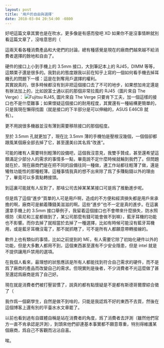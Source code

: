 ```yaml
---
layout: post
title: '用戶的自由與選擇'
date: 2018-03-04 20:54:00 -0800
---
```


好吧這篇文章其實也是在吹水，更多像是有感而發吧 XD
如果你不是沒事情幹就別看這篇文章了，沒啥意思的（

這兩天看各種消費產品和大佬們的討論，總有種感覺是現在的廠商們越來越不給消費者選擇的餘地和自由了。

硬件的接口上小到手機上的 3.5mm 接口，大到筆記本上的 RJ45，DIMM 等等，這類栗子還是很多的。我對此的態度跟我以前在知乎上寫的一個如何看手機去掉耳機孔的問題下一樣：這是在剝奪用戶選擇的權利。  
其實說真的，很多時候都沒有到非把這個接口去了不可的地步，如果想加肯定還是有辦法加上的，比如說富士通以前的那個非常拉風的 RJ45（圖片來自 The Verge）：
![Fujitsu RJ45, 圖片來自 The Verge](https://cdn.vox-cdn.com/uploads/chorus_asset/file/9833363/DQaNaMRUEAAvbTK.jpg)
只要肯下工夫，加一個這樣的接口也不是什麼難事；如果懷疑這個接口的耐用程度，其實還有一種結構更簡單的，只是我現在懶得找圖（就是接口的下半部分是可以伸縮的，ASUS E46CB 就有）。

更不用說很多機器並沒有薄到需要移除接口的那個程度。

至於 3.5mm 孔就更加了，現在比 3.5mm 薄的手機怕是壓根沒幾個，一個個卻都跟風某個廠全部去掉了它，甚至還美曰其名爲“改進”。

可能的確有人需要特別輕薄的設備吧，這個我沒意見，我雙手贊成，甚至還希望這類滿足少部分人的需求的事情多一點，畢竟說不定什麼時候就輪到我們了。但問題就在於，現在廠商們是在把不同的設備往同一種做，連工作站都往輕薄了做，還是犧牲功能性的那種輕薄。這種事情我真的想不出來除了爲了多賺點錢以外的理由了，畢竟可以多賣點轉接頭。

到這裏可能就有人反對了，那啥公司去掉某某某接口可是爲了推動進步呢。

但是爲了這個“進步”買單的人可是用戶啊，造成的不方便和經濟損失都是用戶來承擔的啊，廠商可是躺着賺錢美滋滋的啊。這些“進步”也不一定是真的進步。在這裏還拿手機上的 3.5mm 接口舉例子，我留着這個接口也不會帶來什麼損失，防水照樣防（索尼和三星都做到了，某公司那麼有錢可能會做不到嘛），藍牙耳機的功能也不影響。而你去掉了就相當於去掉了一種選擇，比如有時候可能沒有藍牙耳機用，或是藍牙耳機沒電了，那不就抓瞎了，可不是所有人都願意帶轉接線的。

軟件上也有類似的事情，比如之前提到的 ME，有人需要它除了初始化硬件以外的功能，但是大多數人都用不到，這個東西甚至還有不少安全隱患，但是 intel 就是不提供讓用戶禁用的選項。

在我個人看來，最理想的狀態應該是所有人都能找到符合自己需求的硬件，而不是爲了廠商的產品而改變自己的需求。但現實則是後者，不少消費者不光這麼做了甚至還認爲廠商是爲了自己好。

現在就是消費者們被打壓習慣了，說真的都有點懷疑是不是都有斯德哥爾摩綜合徵了（

我作爲一個窮學生，自然是做不到啥的，只能是我認爲不好的東西不去買，然後在這個博客上還有別的平臺水水文章罷了。

以前也看到過有自媒體自稱是站在消費者的角度，爲了消費者去評測（雖然他們官方一直不肯承認是評測），到頭來他們卻連基本事實都不願意尊重，特別得維護某個廠商，爲自己不客觀而沾沾自喜。

唉。